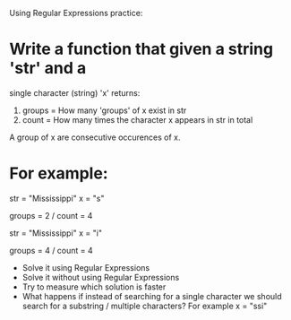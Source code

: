 Using Regular Expressions practice:
# Write a function that given a string 'str' and a 

single character (string) 'x' returns:

1) groups = How many 'groups' of x exist in str 
2) count = How many times the character x appears in str in total

A group of x are consecutive occurences of x.

# For example:

str = "Mississippi"
x = "s"

groups = 2 / count = 4

str = "Mississippi"
x = "i"

groups = 4 / count = 4

- Solve it using Regular Expressions
- Solve it without using Regular Expressions
- Try to measure which solution is faster
- What happens if instead of searching for a single character we should search 
  for a substring / multiple characters? For example x = "ssi"
